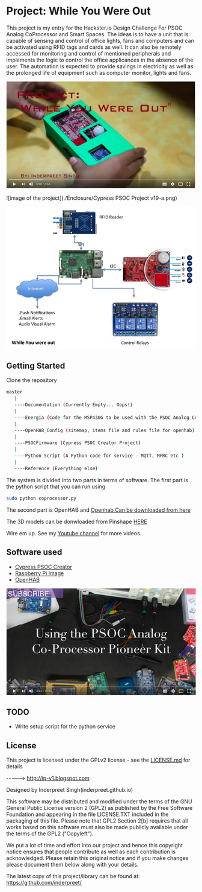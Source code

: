 # Project: While You Were Out

This project is my entry for the Hackster.io Design Challenge For PSOC Analog CoProcessor and Smart Spaces. The ideas is to have a unit that is capable of sensing and control of office lights, fans and computers and can be activated using RFID tags and cards as well. It can also be remotely accessed for monitoring and control of mentioned peripherals and implements the logic to control the office applicances in the absence of the user. The automation is expected to provide savings in electricity as well as the prolonged life of equipment such as computer monitor, lights and fans.

[![demo](./Reference/demo.png)](https://www.youtube.com/embed/r_VpPWnMmHs)

![image of the project](./Enclosure/Cypress PSOC Project v19-a.png)

![Block Diagram](./Reference/Slide1.jpg)

## Getting Started

Clone the repository 
```bash
master
   |
   ----Documentation (Currently Empty... Oops!)
   |
   ----Energia (Code for the MSP430G to be used with the PSOC Analog CoProcessor Board)
   |
   ----OpenHAB_Config (sitemap, items file and rules file for openhab)
   |
   ----PSOCFirmware (Cypress PSOC Creator Project)
   |
   ----Python Script (A Python code for service - MQTT, MFRC etc )
   |
   ----Reference (Everything else)
```

The system is divided into two parts in terms of software. The first part is the python script that you can run using 

```bash
sudo python coprocessor.py
```

The second part is OpenHAB and 
[Openhab Can be downloaded from here](https://openhab.org)


The 3D models can be donwloaded from Pinshape [HERE](https://pinshape.com/items/32437-3d-printed-psoc-while-you-were-out)

Wire em up. See my [Youtube channel](https://youtube.com/c/InderpreetSingh) for more videos.

## Software used
* [Cypress PSOC Creator](http://www.cypress.com/products/psoc-creator-integrated-design-environment-ide)
* [Raspberry Pi Image](https://www.raspberrypi.org/downloads/raspbian/)
* [OpenHAB](https://openhab.org)

[![PSOC](./Reference/psoc.png)](https://www.youtube.com/embed/awuQyhztke0)


## TODO
- Write setup script for the python service

## License

This project is licensed under the GPLv2 license - see the [LICENSE.md](LICENSE.md) for details

-----> http://ip-v1.blogspot.com

Designed by Inderpreet Singh(inderpreet.github.io)

This software may be distributed and modified under the terms of the GNU
General Public License version 2 (GPL2) as published by the Free Software
Foundation and appearing in the file LICENSE.TXT included in the packaging of
this file. Please note that GPL2 Section 2[b] requires that all works based
on this software must also be made publicly available under the terms of
the GPL2 ("Copyleft").

We put a lot of time and effort into our project and hence this copyright 
notice ensures that people contribute as well as each contribution is 
acknowledged. Please retain this original notice and if you make changes
please document them below along with your details.

The latest copy of this project/library can be found at: 
https://github.com/inderpreet/
